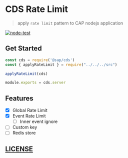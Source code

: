# CDS Rate Limit

> apply `rate limit` pattern to CAP nodejs application

[![node-test](https://github.com/Soontao/cds-rate-limit/actions/workflows/nodejs.yml/badge.svg)](https://github.com/Soontao/cds-rate-limit/actions/workflows/nodejs.yml)

## Get Started

```js
const cds = require('@sap/cds')
const { applyRateLimit } = require("../../../src")

applyRateLimit(cds)

module.exports = cds.server
```

## Features

- [x] Global Rate Limit
- [x] Event Rate Limit
  - [ ] Inner event ignore
- [ ] Custom key
- [ ] Redis store

## [LICENSE](./LICENSE)
